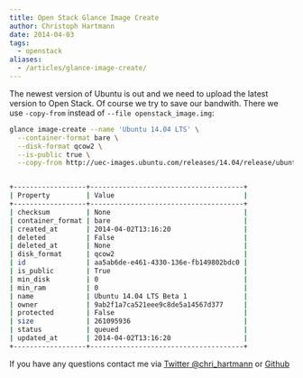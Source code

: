 ```yaml
---
title: Open Stack Glance Image Create
author: Christoph Hartmann
date: 2014-04-03
tags:
  - openstack
aliases:
  - /articles/glance-image-create/
---
```


The newest version of Ubuntu is out and we need to upload the latest version to Open Stack. Of course we try to save our bandwith. There we use `-copy-from` instead of `--file openstack_image.img`:

```bash
glance image-create --name 'Ubuntu 14.04 LTS' \
  --container-format bare \
  --disk-format qcow2 \
  --is-public true \
  --copy-from http://uec-images.ubuntu.com/releases/14.04/release/ubuntu-14.04-server-cloudimg-amd64-disk1.img


+------------------+--------------------------------------+
| Property         | Value                                |
+------------------+--------------------------------------+
| checksum         | None                                 |
| container_format | bare                                 |
| created_at       | 2014-04-02T13:16:20                  |
| deleted          | False                                |
| deleted_at       | None                                 |
| disk_format      | qcow2                                |
| id               | aa5ab6de-e461-4330-136e-fb149802bdc0 |
| is_public        | True                                 |
| min_disk         | 0                                    |
| min_ram          | 0                                    |
| name             | Ubuntu 14.04 LTS Beta 1              |
| owner            | 9ab2f1a7ca521eee9c8de5a14567d377     |
| protected        | False                                |
| size             | 261095936                            |
| status           | queued                               |
| updated_at       | 2014-04-02T13:16:20                  |
+------------------+--------------------------------------+
```


If you have any questions contact me via [Twitter @chri_hartmann](https://twitter.com/chri_hartmann) or [Github](https://github.com/chris-rock)